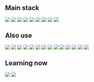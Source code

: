 ## Main stack
<img src="https://img.shields.io/badge/vue-1F2328?style=for-the-badge&logo=vue.js&logoColor=white"/> <img src="https://img.shields.io/badge/nuxt-1F2328?style=for-the-badge&logo=nuxt&logoColor=white"/> <img src="https://img.shields.io/badge/typescript-1F2328?style=for-the-badge&logo=typescript&logoColor=white"/> <img src="https://img.shields.io/badge/pinia-1F2328?style=for-the-badge&logo=pinia&logoColor=white"/> <img src="https://img.shields.io/badge/tailwindcss-1F2328?style=for-the-badge&logo=tailwindcss&logoColor=white"/> <img src="https://img.shields.io/badge/vite-1F2328?style=for-the-badge&logo=vite&logoColor=white"/> <img src="https://img.shields.io/badge/HTML-1F2328?style=for-the-badge&logo=html5&logoColor=white"/> <img src="https://img.shields.io/badge/css-1F2328?style=for-the-badge&logo=css3&logoColor=white"/> <img src="https://img.shields.io/badge/javascript-1F2328?style=for-the-badge&logo=javascript&logoColor=white"/> 

## Also use
<img src="https://img.shields.io/badge/vercel-1F2328?style=for-the-badge&logo=vercel&logoColor=white"/> <img src="https://img.shields.io/badge/firebase-1F2328?style=for-the-badge&logo=firebase&logoColor=white"/> <img src="https://img.shields.io/badge/appwrite-1F2328?style=for-the-badge&logo=appwrite&logoColor=white"/> <img src="https://img.shields.io/badge/supabase-1F2328?style=for-the-badge&logo=supabase&logoColor=white"/> <img src="https://img.shields.io/badge/railway-1F2328?style=for-the-badge&logo=railway&logoColor=white"/> <img src="https://img.shields.io/badge/python-1F2328?style=for-the-badge&logo=python&logoColor=white"/> <img src="https://img.shields.io/badge/fastapi-1F2328?style=for-the-badge&logo=fastapi&logoColor=white"/> <img src="https://img.shields.io/badge/figma-1F2328?style=for-the-badge&logo=figma&logoColor=white"/> <img src="https://img.shields.io/badge/sass-1F2328?style=for-the-badge&logo=sass&logoColor=white"/> <img src="https://img.shields.io/badge/prettier-1F2328?style=for-the-badge&logo=prettier&logoColor=white"/> <img src="https://img.shields.io/badge/eslint-1F2328?style=for-the-badge&logo=eslint&logoColor=white"/> <img src="https://img.shields.io/badge/three.js-1F2328?style=for-the-badge&logo=three.js&logoColor=white"/> <img src="https://img.shields.io/badge/node.js-1F2328?style=for-the-badge&logo=node.js&logoColor=white"/> <img src="https://img.shields.io/badge/astro-1F2328?style=for-the-badge&logo=astro&logoColor=white"/>

## Learning now
  <img src="https://img.shields.io/badge/angular-1F2328?style=for-the-badge&logo=angular&logoColor=white"/> <img src="https://img.shields.io/badge/mongodb-1F2328?style=for-the-badge&logo=mongodb&logoColor=white"/>

